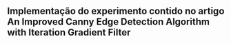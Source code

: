 ## Implementação do experimento contido no artigo An Improved Canny Edge Detection Algorithm with Iteration Gradient Filter
